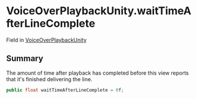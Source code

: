 # VoiceOverPlaybackUnity.waitTimeAfterLineComplete

Field in [VoiceOverPlaybackUnity](/api/csharp/yarn.unity.voiceoverplaybackunity.md)

## Summary


The amount of time after playback has completed before this
view reports that it's finished delivering the line.


```csharp
public float waitTimeAfterLineComplete = 0f;
```

